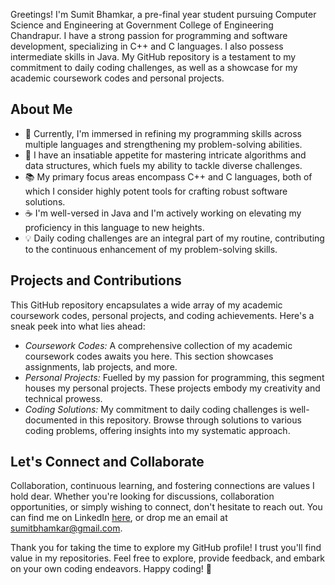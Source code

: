 Greetings! I'm Sumit Bhamkar, a pre-final year student pursuing Computer Science and Engineering at Government College of Engineering Chandrapur. I have a strong passion for programming and software development, specializing in C++ and C languages. I also possess intermediate skills in Java. My GitHub repository is a testament to my commitment to daily coding challenges, as well as a showcase for my academic coursework codes and personal projects.

## About Me

- 🔭 Currently, I'm immersed in refining my programming skills across multiple languages and strengthening my problem-solving abilities.
- 🌱 I have an insatiable appetite for mastering intricate algorithms and data structures, which fuels my ability to tackle diverse challenges.
- 📚 My primary focus areas encompass C++ and C languages, both of which I consider highly potent tools for crafting robust software solutions.
- ☕ I'm well-versed in Java and I'm actively working on elevating my proficiency in this language to new heights.
- 💡 Daily coding challenges are an integral part of my routine, contributing to the continuous enhancement of my problem-solving skills.

## Projects and Contributions

This GitHub repository encapsulates a wide array of my academic coursework codes, personal projects, and coding achievements. Here's a sneak peek into what lies ahead:

- *Coursework Codes:* A comprehensive collection of my academic coursework codes awaits you here. This section showcases assignments, lab projects, and more.
- *Personal Projects:* Fuelled by my passion for programming, this segment houses my personal projects. These projects embody my creativity and technical prowess.
- *Coding Solutions:* My commitment to daily coding challenges is well-documented in this repository. Browse through solutions to various coding problems, offering insights into my systematic approach.

## Let's Connect and Collaborate

Collaboration, continuous learning, and fostering connections are values I hold dear. Whether you're looking for discussions, collaboration opportunities, or simply wishing to connect, don't hesitate to reach out. You can find me on LinkedIn [here](https://www.linkedin.com/in/yourlinkedinprofile), or drop me an email at sumitbhamkar@gmail.com.

Thank you for taking the time to explore my GitHub profile! I trust you'll find value in my repositories. Feel free to explore, provide feedback, and embark on your own coding endeavors. Happy coding! 🚀
